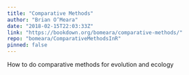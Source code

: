 ```yaml
---
title: "Comparative Methods"
author: "Brian O’Meara"
date: "2018-02-15T22:03:33Z"
link: "https://bookdown.org/bomeara/comparative-methods/"
repo: "bomeara/ComparativeMethodsInR"
pinned: false
---
```


How to do comparative methods for evolution and ecology
